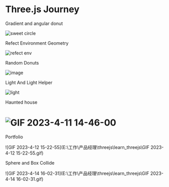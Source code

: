 # Three.js Journey

Gradient and angular donut

![sweet circle](https://user-images.githubusercontent.com/95857565/230353462-a586b5c2-17fd-4fff-8d8f-c451f977dbe5.gif)

Refect Environment Geometry

![refect env](https://user-images.githubusercontent.com/95857565/230353097-50a16dc9-b986-46d5-a614-b094e0690442.gif)

Random Donuts

![image](https://user-images.githubusercontent.com/95857565/230353040-59da45fd-a843-4a76-934f-8309a9eb66a5.png)

Light And Light Helper

![light](https://user-images.githubusercontent.com/95857565/230352818-c8a6d408-fa00-49ed-b1f5-7d0affc070bf.gif)


Haunted house

![GIF 2023-4-11 14-46-00](https://user-images.githubusercontent.com/95857565/231079391-f3d542c7-6ee5-42a6-8acb-3e2133124325.gif)
=======



Portfolio

![GIF 2023-4-12 15-22-55](E:\工作\产品经理\threejs\learn_threejs\GIF 2023-4-12 15-22-55.gif)



 Sphere and Box Collide 

![GIF 2023-4-14 16-02-31](E:\工作\产品经理\threejs\learn_threejs\GIF 2023-4-14 16-02-31.gif)